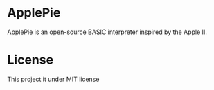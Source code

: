 # ApplePie
ApplePie is an open-source BASIC interpreter inspired by the Apple II.

# License
This project it under MIT license
